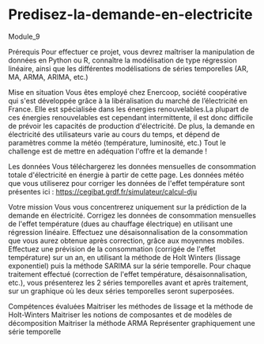 # Predisez-la-demande-en-electricite
Module_9

Prérequis
Pour effectuer ce projet, vous devrez maîtriser la manipulation de données en Python ou R, connaître la modélisation de type régression linéaire, ainsi que les différentes modélisations de séries temporelles (AR, MA, ARMA, ARIMA, etc.) 

Mise en situation
Vous êtes employé chez Enercoop, société coopérative qui s'est développée grâce à la libéralisation du marché de l’électricité en France. Elle est spécialisée dans les énergies renouvelables.La plupart de ces énergies renouvelables est cependant intermittente, il est donc difficile de prévoir les capacités de production d'électricité. De plus, la demande en électricité des utilisateurs varie au cours du temps, et dépend de paramètres comme la météo (température, luminosité, etc.) Tout le challenge est de mettre en adéquation l'offre et la demande !

Les données
Vous téléchargerez les données mensuelles de consommation totale d'électricité en énergie à partir de cette page.
Les données météo que vous utiliserez pour corriger les données de l'effet température sont présentes ici : https://cegibat.grdf.fr/simulateur/calcul-dju

Votre mission
Vous vous concentrerez uniquement sur la prédiction de la demande en électricité.
Corrigez les données de consommation mensuelles de l'effet température (dues au chauffage électrique) en utilisant une régression linéaire.
Effectuez une désaisonnalisation de la consommation que vous aurez obtenue après correction, grâce aux moyennes mobiles.
Effectuez une prévision de la consommation (corrigée de l'effet température) sur un an, en utilisant la méthode de Holt Winters (lissage exponentiel) puis la méthode SARIMA sur la série temporelle.
Pour chaque traitement effectué (correction de l'effet température, désaisonnalisation, etc.), vous présenterez les 2 séries temporelles avant et après traitement, sur un graphique où les deux séries temporelles seront superposées.

Compétences évaluées
Maitriser les méthodes de lissage et la méthode de Holt-Winters
Maitriser les notions de composantes et de modèles de décomposition
Maitriser la méthode ARMA
Représenter graphiquement une série temporelle
